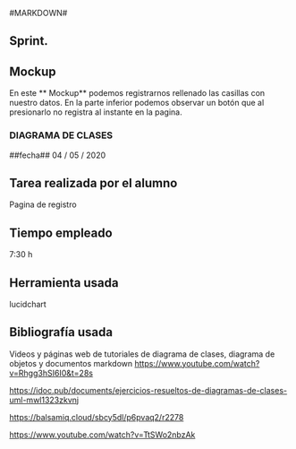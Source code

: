#MARKDOWN#
## Sprint. ##

##  Mockup ##



En este ** Mockup** podemos registrarnos rellenado las casillas con nuestro datos.
En la parte inferior podemos observar un botón que  al presionarlo no registra al instante en la pagina.

  ### DIAGRAMA DE CLASES ###




 



##fecha##
04 / 05 / 2020
## Tarea realizada por el alumno ##
Pagina de registro
## Tiempo empleado ##
7:30 h
## Herramienta usada ##
lucidchart
## Bibliografía usada ##
Videos y páginas web de  tutoriales de  diagrama de clases, diagrama de objetos y documentos markdown
https://www.youtube.com/watch?v=Rhgg3hSI6I0&t=28s

https://idoc.pub/documents/ejercicios-resueltos-de-diagramas-de-clases-uml-mwl1323zkvnj

https://balsamiq.cloud/sbcy5dl/p6pvaq2/r2278

https://www.youtube.com/watch?v=TtSWo2nbzAk         
